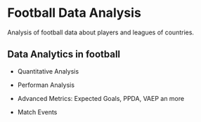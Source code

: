 # Football Data Analysis
Analysis of football data about players and leagues of countries.


## Data Analytics in football

- Quantitative Analysis

- Performan Analysis

- Advanced Metrics: Expected Goals, PPDA, VAEP an more

- Match Events 
